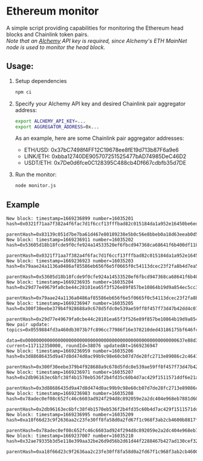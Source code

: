 # Ethereum monitor
A simple script providing capabilities for monitoring the Ethereum head blocks and Chainlink token pairs.  
*Note that an [Alchemy](https://alchemy.com) API key is required, since Alchemy's ETH MainNet node is used to monitor the head block.*

## Usage:
1. Setup dependencies
   ```bash
   npm ci
   ```
2. Specify your Alchemy API key and desired Chainlink pair aggregator address:
   ```bash
   export ALCHEMY_API_KEY=...
   export AGGREGATOR_ADDRESS=0x...
   ```

   As an example, here are some Chainlink pair aggregator addresses:
   - ETH/USD: 0x37bC7498f4FF12C19678ee8fE19d713b87F6a9e6
   - LINK/ETH: 0xbba12740DE905707251525477bAD74985DeC46D2
   - USDT/ETH: 0x7De0d6fce0C128395C488cb4Df667cdbfb35d7DE 
3. Run the monitor:
   ```bash
   node monitor.js
   ```

## Example
```
New block: timestamp=1669236899 number=16035201 hash=0x0321f71aa7f382a4f6fac7d1f6ccf13fffbad82c015184da1a952e16450be6ed
  parentHash=0x83139c051d7be7ba61d467e80189238e5b0c56e8bbeb0a18d63eeab0d5284ed6
New block: timestamp=1669236911 number=16035202 hash=0x53605d18b18fcde9f0cfe924a14533520ef6fbcd947368ca68641f6b400df118
  parentHash=0x0321f71aa7f382a4f6fac7d1f6ccf13fffbad82c015184da1a952e16450be6ed
New block: timestamp=1669236923 number=16035203 hash=0x79aae24a1136a0486af85586eb656f6e5f0665f0c54113dcec23f2fa8b4d7ea5
  parentHash=0x53605d18b18fcde9f0cfe924a14533520ef6fbcd947368ca68641f6b400df118
New block: timestamp=1669236935 number=16035204 hash=0x29d77e49679fa0cbe44c28101ea65f3f526e89f857be10864b19d9a854ec5cc3
  parentHash=0x79aae24a1136a0486af85586eb656f6e5f0665f0c54113dcec23f2fa8b4d7ea5
New block: timestamp=1669236947 number=16035205 hash=0x300f30eebe379b4f928688a9c678d5fdc0e539ae59ff8f457f73d47b42dd4c07
  parentHash=0x29d77e49679fa0cbe44c28101ea65f3f526e89f857be10864b19d9a854ec5cc3
New pair update: topics=0x0559884fd3a460db3073b7fc896cc77986f16e378210ded43186175bf646fc5f,0x0000000000000000000000000000000000000000000000000000001b4470a530,0x00000000000000000000000000000000000000000000000000000000000094bc 
  data=0x00000000000000000000000000000000000000000000000000000000637e88d3 current=117112350000, roundId=38076 updatedAt=1669236947
New block: timestamp=1669236959 number=16035206 hash=0x3d88686435d9a47d8d474d0ac99b9c98e60cb07d7de28fc2713e89086c2c4641
  parentHash=0x300f30eebe379b4f928688a9c678d5fdc0e539ae59ff8f457f73d47b42dd4c07
New block: timestamp=1669236971 number=16035207 hash=0x2db96163ec6bfc38f4b1570eb536f2b4fd35c60b4d7ac429f1511571ddf6e21a
  parentHash=0x3d88686435d9a47d8d474d0ac99b9c98e60cb07d7de28fc2713e89086c2c4641
New block: timestamp=1669236983 number=16035208 hash=0x78adec0ef08c652fc46c6603ad924f294d8c892059e2a2dc404e968eb7881d60
  parentHash=0x2db96163ec6bfc38f4b1570eb536f2b4fd35c60b4d7ac429f1511571ddf6e21a
New block: timestamp=1669236995 number=16035209 hash=0xa18f66d23c9f2636aa2c23fe30ff8fa58d0a2fd67f1c968f3ab2cb4600b8817f
  parentHash=0x78adec0ef08c652fc46c6603ad924f294d8c892059e2a2dc404e968eb7881d60
New block: timestamp=1669237007 number=16035210 hash=0x32ae79335b3d5e118e399aa32be26d9d56b2d61d44f2288467b427ad130cef32
  parentHash=0xa18f66d23c9f2636aa2c23fe30ff8fa58d0a2fd67f1c968f3ab2cb4600b8817f
```
